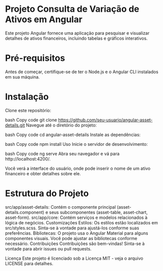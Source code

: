 # Projeto Consulta de Variação de Ativos em Angular

Este projeto Angular fornece uma aplicação para pesquisar e visualizar detalhes de ativos financeiros, incluindo tabelas e gráficos interativos.

# Pré-requisitos
Antes de começar, certifique-se de ter o Node.js e o Angular CLI instalados em sua máquina.

# Instalação
Clone este repositório:

bash
Copy code
git clone https://github.com/seu-usuario/angular-asset-details.git
Navegue até o diretório do projeto:

bash
Copy code
cd angular-asset-details
Instale as dependências:

bash
Copy code
npm install
Uso
Inicie o servidor de desenvolvimento:

bash
Copy code
ng serve
Abra seu navegador e vá para http://localhost:4200/.

Você verá a interface do usuário, onde pode inserir o nome de um ativo financeiro e obter detalhes sobre ele.

# Estrutura do Projeto
src/app/asset-details: Contém o componente principal (asset-details.component) e seus subcomponentes (asset-table, asset-chart, asset-form).
src/app/core: Contém serviços e modelos relacionados à lógica de negócios.
Customizações
Estilos: Os estilos estão localizados em src/styles.scss. Sinta-se à vontade para ajustá-los conforme suas preferências.
Bibliotecas: O projeto usa o Angular Material para alguns componentes visuais. Você pode ajustar as bibliotecas conforme necessário.
Contribuições
Contribuições são bem-vindas! Sinta-se à vontade para abrir issues ou pull requests.

Licença
Este projeto é licenciado sob a Licença MIT - veja o arquivo LICENSE para detalhes.
